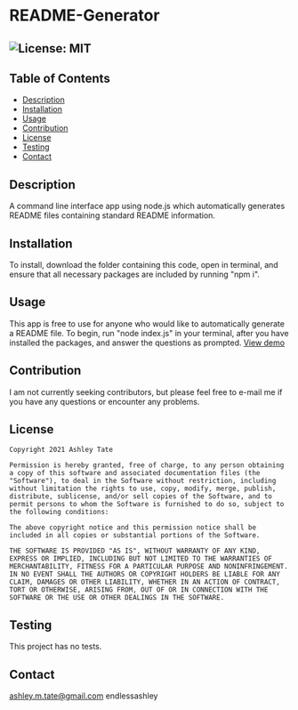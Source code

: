 # README-Generator
  ## ![License: MIT](https://img.shields.io/badge/License-MIT-yellow.svg)
  ## Table of Contents
  * [Description](#description)
  * [Installation](#installation)
  * [Usage](#usage)
  * [Contribution](#contribution)
  * [License](#license)
  * [Testing](#testing)
  * [Contact](#contact)
  
  ## Description
  A command line interface app using node.js which automatically generates README files containing standard README information.
  ## Installation
  To install, download the folder containing this code, open in terminal, and ensure that all necessary packages are included by running "npm i".
  ## Usage
  This app is free to use for anyone who would like to automatically generate a README file. To begin, run "node index.js" in your terminal, after you have installed the packages, and answer the questions as prompted. [View demo](https://drive.google.com/file/d/165s7k5aNt_3ZmyTqacbI007DlUpWSsas/view)
  ## Contribution
  I am not currently seeking contributors, but please feel free to e-mail me if you have any questions or encounter any problems. 
  ## License
    Copyright 2021 Ashley Tate

    Permission is hereby granted, free of charge, to any person obtaining a copy of this software and associated documentation files (the "Software"), to deal in the Software without restriction, including without limitation the rights to use, copy, modify, merge, publish, distribute, sublicense, and/or sell copies of the Software, and to permit persons to whom the Software is furnished to do so, subject to the following conditions:

    The above copyright notice and this permission notice shall be included in all copies or substantial portions of the Software.

    THE SOFTWARE IS PROVIDED "AS IS", WITHOUT WARRANTY OF ANY KIND, EXPRESS OR IMPLIED, INCLUDING BUT NOT LIMITED TO THE WARRANTIES OF MERCHANTABILITY, FITNESS FOR A PARTICULAR PURPOSE AND NONINFRINGEMENT. IN NO EVENT SHALL THE AUTHORS OR COPYRIGHT HOLDERS BE LIABLE FOR ANY CLAIM, DAMAGES OR OTHER LIABILITY, WHETHER IN AN ACTION OF CONTRACT, TORT OR OTHERWISE, ARISING FROM, OUT OF OR IN CONNECTION WITH THE SOFTWARE OR THE USE OR OTHER DEALINGS IN THE SOFTWARE.
  ## Testing
  This project has no tests.
  ## Contact
  ashley.m.tate@gmail.com
  endlessashley
  
